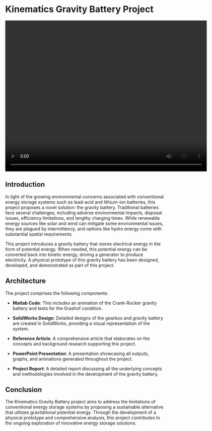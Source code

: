 # Kinematics Gravity Battery Project

<video width="640" height="480" controls>
  <source src="Proof of concept.mp4" type="video/mp4">
  Your browser does not support the video tag.
</video>

## Introduction

In light of the growing environmental concerns associated with conventional energy storage systems such as lead-acid and lithium-ion batteries, this project proposes a novel solution: the gravity battery. Traditional batteries face several challenges, including adverse environmental impacts, disposal issues, efficiency limitations, and lengthy charging times. While renewable energy sources like solar and wind can mitigate some environmental issues, they are plagued by intermittency, and options like hydro energy come with substantial spatial requirements. 

This project introduces a gravity battery that stores electrical energy in the form of potential energy. When needed, this potential energy can be converted back into kinetic energy, driving a generator to produce electricity. A physical prototype of this gravity battery has been designed, developed, and demonstrated as part of this project.

## Architecture

The project comprises the following components:

- **Matlab Code**: This includes an animation of the Crank-Rocker gravity battery and tests for the Grashof condition.
  
- **SolidWorks Design**: Detailed designs of the gearbox and gravity battery are created in SolidWorks, providing a visual representation of the system.

- **Reference Article**: A comprehensive article that elaborates on the concepts and background research supporting this project.

- **PowerPoint Presentation**: A presentation showcasing all outputs, graphs, and animations generated throughout the project.

- **Project Report**: A detailed report discussing all the underlying concepts and methodologies involved in the development of the gravity battery.

## Conclusion

The Kinematics Gravity Battery project aims to address the limitations of conventional energy storage systems by proposing a sustainable alternative that utilizes gravitational potential energy. Through the development of a physical prototype and comprehensive analysis, this project contributes to the ongoing exploration of innovative energy storage solutions.

